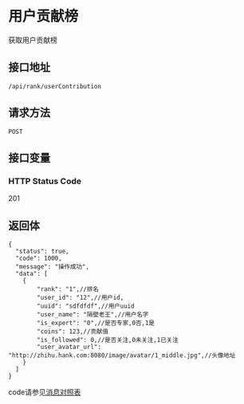 # 用户贡献榜
获取用户贡献榜

## 接口地址

`/api/rank/userContribution`

## 请求方法

```POST ```

## 接口变量



### HTTP Status Code

201

## 返回体

```json5
{
  "status": true,
  "code": 1000,
  "message": "操作成功",
  "data": [
    {
        "rank": "1",//排名
        "user_id": "12",//用户id,
        "uuid": "sdfdfdf",//用户uuid
        "user_name": "隔壁老王",//用户名字
        "is_expert": "0",//是否专家,0否,1是
        "coins": 123,//贡献值
        "is_followed": 0,//是否关注,0未关注,1已关注
        "user_avatar_url": "http://zhihu.hank.com:8080/image/avatar/1_middle.jpg",//头像地址
    }
  ]
}
``` 

code请参见[消息对照表](消息对照表.md)
